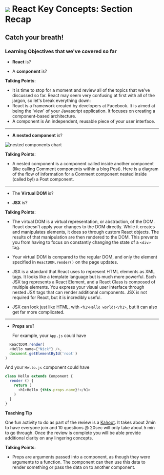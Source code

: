 # ![](https://ga-dash.s3.amazonaws.com/production/assets/logo-9f88ae6c9c3871690e33280fcf557f33.png) React Key Concepts: Section Recap


## Catch your breath!

### Learning Objectives that we've covered so far

* **React** is?
  
* A **component** is?

<aside class="notes">

**Talking Points**:

- It is time to stop for a moment and review all of the topics that we've discussed so far. React may seem very confusing at first with all of the jargon, so let's break everything down:
- React is a framework created by developers at Facebook. It is aimed at being the 'view' of your Javascript application. It focuses on creating a component-based architecture.
- A component is An independent, reusable piece of your user interface.

</aside>

---

* **A nested component** is?


![nested components chart](https://ga-instruction.s3.amazonaws.com/json/REACT/assets/unit1/nested_components_chart.jpg)

<aside class="notes">

**Talking Points**:

- A nested component is a component called inside another component (like calling Comment components within a blog Post). Here is a diagram of the flow of information for a Comment component nested inside (called by!) a Post component.

</aside>

---

* The **Virtual DOM** is?
  
* **JSX** is?
  


<aside class="notes">

**Talking Points**:

- The virtual DOM is a virtual representation, or abstraction, of the DOM. React doesn't apply your changes to the DOM directly. While it creates and manipulates elements, it does so through custom React objects. The results of that manipulation are then rendered to the DOM. This prevents you from having to focus on constantly changing the state of a `<div>` tag.

- Your virtual DOM is compared to the regular DOM, and only the element specified in `ReactDOM.render()` on the page updates.

- JSX is a standard that React uses to represent HTML elements as XML tags. It looks like a template language but is much more powerful. Each JSX tag represents a React Element, and a React Class is composed of multiple elements. You express your visual user interface through nested JSX tags that can render additional components. JSX is not required for React, but it is incredibly useful.

- JSX can look just like HTML, with `<h1>Hello world!</h1>`, but it can also get far more complicated.

</aside>

---

* **Props** are?
  
  
  For example, your `App.js` could have

```js
  ReactDOM.render(
  <Hello name={"Nick"} />,
  document.getElementById('root')
)
```

And your `Hello.js` component could have

```js
class Hello extends Component {
  render () {
    return (
      <h1>Hello {this.props.name}!</h1>
    )
  }
}
```


**Teaching Tip**

One fun activity to do as part of the review is a [Kahoot](https://create.kahoot.it/details/react-1-17/dc18ba75-295e-4aee-a989-7e4c945ca66a).  It takes about 2min to have everyone join and 10 questions @ 20sec will only take about 5 min to go through.  Once the review is complete you will be able provide additional clarity on any lingering concepts. 

<aside class="notes">

**Talking Points**:

- Props are arguments passed into a component, as though they were arguments to a function. The component can then use this data to render something or pass the data on to another component. 

